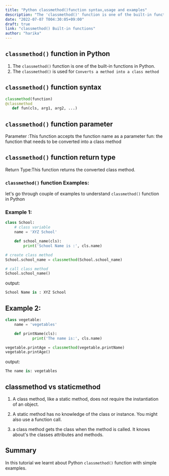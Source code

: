 ```yaml
---
title: "Python classmethod()function syntax,usage and examples"
description: "The 'classmethod()' function is one of the built-in functions in Python"
date: "2022-07-07 T004:30:05+09:00"
draft: true
link: "classmethod() Built-in functions"
author: "harika"
---
```



## `classmethod()` function in Python

1. The `classmethod()` function is one of the built-in functions in Python.
2. The `classmethod()` is used for `Converts a method into a class method`

##  `classmethod()` function syntax

```Python
classmethod(function)
@classmethod
   def fun(cls, arg1, arg2, ...)
```

##  `classmethod()` function parameter

Parameter :This function accepts the function name as a parameter
    fun: the function that needs to be converted into a class method

##  `classmethod()` function return type

Return Type:This function returns the converted class method.

###   `classmethod()` function Examples:

let's go through couple of examples to understand `classmethod()` function in Python

### Example 1:

```Python
class School:
    # class variable
    name = 'XYZ School'

    def school_name(cls):
        print('School Name is :', cls.name)

# create class method
School.school_name = classmethod(School.school_name)

# call class method
School.school_name()
```
output:

```Python
School Name is : XYZ School
```
## Example 2:

```Python
class vegetable:
    name = 'vegetables'

    def printName(cls):
            print('The name is:', cls.name)

vegetable.printAge = classmethod(vegetable.printName)
vegetable.printAge()
```
output:

```Python
The name is: vegetables
```

## classmethod vs staticmethod

1. A class method, like a static method, does not require the instantiation of an object. 

2. A static method has no knowledge of the class or instance.
You might also use a function call. 

3. a class method gets the class when the method is called. It knows about's the classes attributes and methods.


## Summary
In this tutorial we learnt about Python `classmethod()` function with simple examples.


